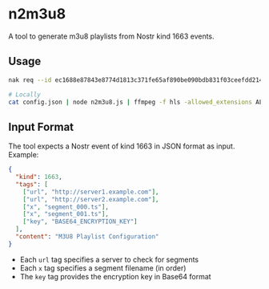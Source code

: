 # n2m3u8

A tool to generate m3u8 playlists from Nostr kind 1663 events.

## Usage

```bash
nak req --id ec1688e87843e8774d1813c371fe65af890be090bdb831f03ceefdd2144ad679 wss://relay.damus.io | npx --yes github:franzaps/n2m3u8 | ffmpeg -f hls -allowed_extensions ALL -protocol_whitelist file,http,https,tcp,tls,crypto,fd -i - -f mpegts - | mpv -
```

```bash
# Locally
cat config.json | node n2m3u8.js | ffmpeg -f hls -allowed_extensions ALL -protocol_whitelist file,http,https,tcp,tls,crypto,fd -i - -f matroska - | mpv -
```

## Input Format

The tool expects a Nostr event of kind 1663 in JSON format as input. Example:

```json
{
  "kind": 1663,
  "tags": [
    ["url", "http://server1.example.com"],
    ["url", "http://server2.example.com"],
    ["x", "segment_000.ts"],
    ["x", "segment_001.ts"],
    ["key", "BASE64_ENCRYPTION_KEY"]
  ],
  "content": "M3U8 Playlist Configuration"
}
```

- Each `url` tag specifies a server to check for segments
- Each `x` tag specifies a segment filename (in order)
- The `key` tag provides the encryption key in Base64 format

